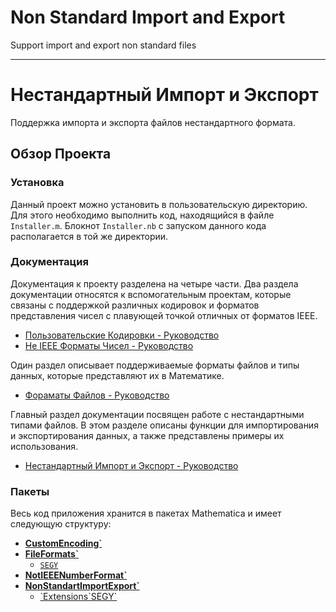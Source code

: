 # Non Standard Import and Export

Support import and export non standard files 

---

# Нестандартный Импорт и Экспорт

Поддержка импорта и экспорта файлов нестандартного формата. 

## Обзор Проекта

### Установка

Данный проект можно установить в пользовательскую директорию. 
Для этого необходимо выполнить код, находящийся в файле `Installer.m`. 
Блокнот `Installer.nb` с запуском данного кода располагается в той же директории. 

### Документация

Документация к проекту разделена на четыре части. 
Два раздела документации относятся к вспомогательным проектам, 
которые связаны с поддержкой различных кодировок и 
форматов представления чисел с плавующей точкой отличных от форматов IEEE. 

- [Пользовательские Кодировки - Руководство](./CustomEncoding/Documentation/Russian/Guides/Guide.md) 
- [Не IEEE Форматы Чисел - Руководство](./NotIEEENumberFormat/Documentation/Russian/Guides/Guide.md) 

Один раздел описывает поддерживаемые форматы файлов и типы данных, которые представляют их в Математике. 

- [Фораматы Файлов - Руководство](./FileFormats/Documentation/Russian/Guides/Guide.md) 

Главный раздел документации посвящен работе с нестандартными типами файлов. 
В этом разделе описаны функции для импортирования и экспортирования данных, 
а также представлены примеры их использования. 

- [Нестандартный Импорт и Экспорт - Руководство](./NonStandartImportExport/Documentation/Russian/Guides/Guide.md) 

### Пакеты

Весь код приложения хранится в пакетах Mathematica и имеет следующую структуру: 

- **[CustomEncoding\`](./CustomEncoding/CustomEncoding.m)** 
- **[FileFormats\`](./FileFormats/)** 
  - [`SEGY`](./FileFormats/SEGY.m) 
- **[NotIEEENumberFormat\`](./NotIEEENumberFormat/NotIEEENumberFormat.m)** 
- **[NonStandartImportExport\`](./NonStandartImportExport/NonStandartImportExport.m)** 
  - [\`Extensions\`SEGY\`](./NonStandartImportExport/Extensions/SEGY.m) 
